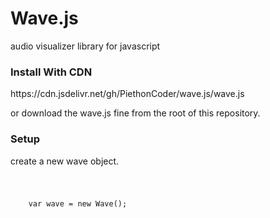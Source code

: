 # Wave.js
audio visualizer library for javascript

<h3>Install With CDN</h3> 
https://cdn.jsdelivr.net/gh/PiethonCoder/wave.js/wave.js

or download the wave.js fine from the root of this repository.

<h3>Setup</h3>
<p>create a new wave object.</p>

<code>
  <pre>
    var wave = new Wave();
  </pre>
</code>

